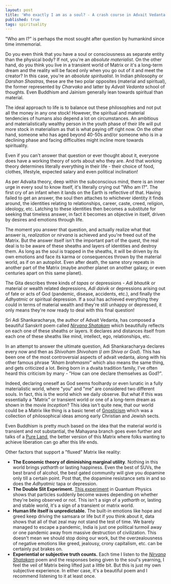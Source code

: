 ```yaml
---
layout: post
title: 'Who exactly I am as a soul? - A crash course in Advait Vedanta'
published: true
tags: spirituality
---
```


"Who am I?" is perhaps the most sought after question by humankind since time immemorial.

Do you even think that you have a soul or consciousness as separate entity than the physical body? If not, you're an *absolute materialist*. On the other hand, do you think you live in a transient world of Matrix or it's a long-term dream and the reality will be faced only when you go out of it and meet the creator? In this case, you're an *absolute spiritualist*. In Indian philosophy or *Darshan Shastras*, these are the two polar opposites (material and spiritual), the former represented by *Charvaka* and latter by *Advait Vedanta* school of thoughts. Even Buddhism and Jainism generally lean towards spiritual than material.

The ideal approach to life is to balance out these philosophies and not put all the money in any one stock! However, the spiritual and material tendencies of humans also depend a lot on circumstances. An ambitious and materialistically wealthy person in the youth phase of their life will put more stock in materialism as that is what paying off right now. On the other hand, someone who has aged beyond 40-50s and/or someone who is in a declining phase and facing difficulties might incline more towards spirituality.

Even if you can't answer that question or ever thought about it, everyone does have a working theory of sorts about who they are. And that working theory determines literally everything in their life - their choice of food, clothes, lifestyle, expected salary and even political inclination!

As per Advaita theory, deep within the subconscious mind, there is an inner urge in every soul to know itself, it's literally crying out "Who am I?". The first cry of an infant when it lands on the Earth is reflective of that. Having failed to get an answer, the soul then attaches to whichever identity it finds around, the identities relating to relationships, career, caste, creed, religion, ideology, etc. Latching to these identities then becomes a substitute for seeking that timeless answer, in fact it becomes an objective in itself, driven by desires and emotions through life.

The moment you answer that question, and actually realize what that answer is, *realization* or *nirvana* is achieved and you're freed out of the Matrix. But the answer itself isn't the important part of the quest, the real deal is to be aware of these sheaths and layers of identities and destroy them. As long as the soul is trapped in the sheaths, it will be driven by its own emotions and face its karma or consequences thrown by the material world, as if on an autopilot. Even after death, the same story repeats in another part of the Matrix (maybe another planet on another galaxy, or even centuries apart on this same planet).

The Gita describes three kinds of *tapas* or depressions - *Adi bhautik* or material or wealth related depressions, *Adi daivik* or depressions arising out of fate or acts of God (pandemic, disease, accidents, etc.), and finally the *Adhyatmic* or spiritual depression. If a soul has achieved everything they could in terms of material wealth and they're still unhappy or depressed, it only means they're now ready to deal with this final question!

Sri Adi Shankaracharya, the author of Advait Vedanta, has composed a beautiful Sanskrit poem called [*Nirvana Shatakam*](https://www.youtube.com/watch?v=LXtNqL2vxoA) which beautifully reflects on each one of these sheaths or layers. It declares and distances itself from each one of these sheaths like mind, intellect, ego, relationships, etc.

In an attempt to answer the ultimate question, Adi Shankaracharya declares every now and then as *Shivoham Shivoham* (*I am Shiva or God*). This has been one of the most controversial aspects of advait vedanta, along with his other famous phrase *"Aham brahmasmi"* which also means the same thing, and gets criticized a lot. Being born in a dvaita tradition family, I've often heard this criticism by many - "How can one declare themselves as God?".

Indeed, declaring oneself as God seems foolhardy or even lunatic in a fully materialistic world, where "you" and "me" are considered two different souls. In fact, this is the world which we daily observe. But what if this was essentially a "Matrix" or transient world or one of a long-term dream as shown in the movie *Inception*? This idea isn't quite new, that our world could be a Matrix like thing is a basic tenet of [Gnosticism](https://en.wikipedia.org/wiki/Gnosticism) which was a collection of philosophical ideas among early Christian and Jewish sects.

Even Buddhism is pretty much based on the idea that the material world is transient and not substantial, the Mahayana branch goes even further and talks of a [Pure Land](https://en.wikipedia.org/wiki/Pure_Land_Buddhism), the better version of this Matrix where folks wanting to achieve liberation can go after this life ends.

Other factors that support a "fluxed" Matrix like reality:

- **The Economic theory of diminishing marginal utility**. Nothing in this world brings *yatharth* or lasting happiness. Even the best of SUVs, the best brand of alcohol, the best gated community will give you dopamine only till a certain point. Post that, the dopamine resistance sets in and so does the *Adhyatmic* tapa or depression.
- **The Double Slit Experiment.** [This experiment](https://en.wikipedia.org/wiki/Double-slit_experiment) in Quantum Physics shows that particles suddenly become waves depending on whether they're being observed or not. This isn't a sign of a *yatharth* or, lasting and stable world, it's a sign of a transient or matrix world.
- **Human life itself is unpredictable.** The built-in emotions like hope and greed keep driving the samsara or life but if you think about it, data shows that all of that zeal may not stand the test of time. We barely managed to escape a pandemic, India is just one political turmoil away or one pandemic away from massive destruction of civilization. This doesn't mean we should stop doing our work, but the overzealousness of negative emotions like greed, jealousy, crony capitalism, etc. can be certainly put brakes on.
- **Experiential or subjective truth counts.** Each time I listen to the [*Nirvana Shatakam*](https://www.youtube.com/watch?v=LXtNqL2vxoA) poem and the responses being given to the soul's yearning, I feel the veil of Matrix being lifted just a little bit. But this is just my own subjective experience. In either case, it's a beautiful poem and I recommend listening to it at least once.